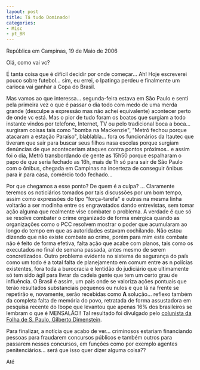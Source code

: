 ```yaml
---
layout: post
title: Tá tudo Dominado!
categories:
- Misc
- pt_BR
---
```

República em Campinas, 19 de Maio de 2006

Olá, como vai vc?

É tanta coisa que é  difícil  decidir por onde começar...  Ah! Hoje escreverei pouco sobre futebol... sim, eu errei, o Ipatinga perdeu e finalmente um carioca vai ganhar a Copa do Brasil.

Mas vamos ao que interessa... segunda-feira estava em São Paulo e senti pela primeira vez o que é passar o dia todo com medo de uma merda grande (desculpe a expressão mas não achei equivalente) acontecer perto de onde vc está. Mas o pior de tudo foram os boatos que surgiam a todo instante vindos por telefone, Internet, TV ou pelo tradicional boca a boca... surgiram coisas tais como "bomba na Mackenzie", "Metrô fechou porque atacaram a estação Paraíso", blablabla... fora os funcionários da Itautec que tiveram que sair para buscar seus filhos nasa escolas porque surgiam denúncias de que aconteceriam ataques contra pontos próximos.. e assim foi o dia, Metrô transbordando de gente as 15h50 porque espalharam o papo de que seria fechado as 16h, mais de 1h só para sair de São Paulo com o ônibus, chegada em Campinas na incerteza de conseguir ônibus para ir para casa, comércio todo fechado...

Por que chegamos a esse ponto? De quem é a culpa? ... Claramente teremos os noticiários tomados por tais discussões por um bom tempo, assim como expressões do tipo "força-tarefa" e outras na mesma linha voltarão a ser modinha entre os engravatados dando entrevistas, sem tomar ação alguma que realmente vise combater o problema. A verdade é que só se resolve combater o crime organizado de forma enérgica quando as organizações como o PCC resolvem mostrar o poder que acumularam ao longo do tempo em que as autoridades estavam cochilando. Não estou dizendo que não existe combate ao crime, porém para mim este combate não é feito de forma efetiva, falta ação que acabe com planos, tais como os executados no final de semana passada, antes mesmo de serem concretizados. Outro problema evidente no sistema de segurança do país como um todo é a total falta de planejamento em comum entre as n polícias existentes, fora toda a burocracia e lentidão do judiciário que ultimamente só tem sido ágil para livrar da cadeia gente que tem um certo grau de influência. O Brasil é assim, um país onde se valoriza ações pontuais que terão resultados substanciais pequenos ou nulos e que lá na frente se repetirão e, novamente, serão recebidas como **A** solução... reflexo também da completa falta de memória do povo, retratada de forma assustadora em pesquisa recente do Ibope que levantou que apenas 16% dos brasileiros se lembram o que é MENSALÃO!! Tal resultado foi divulgado pelo [colunista da Folha de S. Paulo, Gilberto Dimenstein](http://www1.folha.uol.com.br/folha/dimenstein/colunas/gd170406.htm).

Para finalizar, a notícia que acabo de ver... criminosos estariam financiando pessoas para fraudarem concursos públicos e também outros para passarem nesses concursos, em funções como por exemplo agentes penitenciários... será que isso quer dizer alguma coisa??

Até
